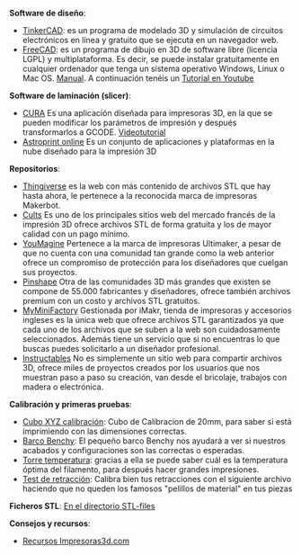 <b>Software de diseño</b>:
- [TinkerCAD](https://www.tinkercad.com/): es un programa de modelado 3D y simulación de circuitos electrónicos en línea y gratuito que se ejecuta en un navegador web.
- [FreeCAD](http://www.freecadweb.org/wiki/index.php?title=Download/es): es un programa de dibujo en 3D de software libre (licencia LGPL) y multiplataforma. Es decir, se puede instalar gratuitamente en cualquier ordenador que tenga un sistema operativo Windows, Linux o Mac OS. [Manual](http://www.iearobotics.com/wiki/index.php?title=Dise%C3%B1o_de_piezas_con_Freecad). A continuación tenéis un [Tutorial en Youtube](https://youtube.com/playlist?list=PLmnz0JqIMEzWQV-3ce9tVB_LFH9a91YHf)

<b>Software de laminación (slicer)</b>:
- [CURA](https://ultimaker.com/en/products/ultimaker-cura-software) Es una aplicación diseñada para impresoras 3D, en la que se pueden modificar los parámetros de impresión y después transformarlos a GCODE. [Videotutorial](https://youtu.be/hz1i9cMVRb8)
- [Astroprint online](https://www.astroprint.com/plans-and-pricing) Es un conjunto de aplicaciones y plataformas en la nube diseñado para la impresión 3D

<b>Repositorios</b>:
- [Thingiverse](https://www.thingiverse.com) es la web con más contenido de archivos STL que hay hasta ahora, le pertenece a la reconocida marca de impresoras Makerbot. 
- [Cults](https://cults3d.com) Es uno de los principales sitios web del mercado francés de la impresión 3D ofrece archivos STL de forma gratuita y los de mayor calidad con un pago mínimo.
- [YouMagine](https://www.youmagine.com) Pertenece a la marca de impresoras Ultimaker, a pesar de que no cuenta con una comunidad tan grande como la web anterior ofrece un compromiso de protección para los diseñadores que cuelgan sus proyectos. 
- [Pinshape](https://pinshape.com) Otra de las comunidades 3D más grandes que existen se compone de 55.000 fabricantes y diseñadores, ofrece también archivos premium con un costo y archivos STL gratuitos.
- [MyMiniFactory](https://www.myminifactory.com) Gestionada por iMakr, tienda de impresoras y accesorios ingleses es la única web que ofrece archivos STL garantizados ya que cada uno de los archivos que se suben a la web son cuidadosamente seleccionados. Además tiene un servicio que si no encuentras lo que buscas puedes solicitarlo a un diseñador profesional.
- [Instructables](https://www.instructables.com) No es simplemente un sitio web para compartir archivos 3D, ofrece miles de proyectos creados por los usuarios que nos muestran paso a paso su creación, van desde el bricolaje, trabajos con madera o electrónica.

<b>Calibración y primeras pruebas</b>:
- [Cubo XYZ calibración](https://www.thingiverse.com/thing:1278865): Cubo de Calibracion de 20mm, para saber si está imprimiendo con las dimensiones correctas.
- [Barco Benchy](https://www.thingiverse.com/thing:763622): El pequeño barco Benchy nos ayudará a ver si nuestros acabados y configuraciones son las correctas o esperadas. 
- [Torre temperatura](https://www.thingiverse.com/thing:2729076/files): gracias a ella se puede saber cuál es la temperatura óptima del filamento, para después hacer grandes impresiones.
- [Test de retracción](https://www.thingiverse.com/thing:3420677): Calibra bien tus retracciones con el siguiente archivo haciendo que no queden los famosos "pelillos de material" en tus piezas

<b>Ficheros STL</b>:
[En el directorio STL-files](https://github.com/astrojc/micro-bit/tree/main/STL-files)

<b>Consejos y recursos</b>:
- [Recursos Impresoras3d.com](https://www.impresoras3d.com/recursos/)
